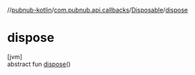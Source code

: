//[pubnub-kotlin](../../../index.md)/[com.pubnub.api.callbacks](../index.md)/[Disposable](index.md)/[dispose](dispose.md)

# dispose

[jvm]\
abstract fun [dispose](dispose.md)()
